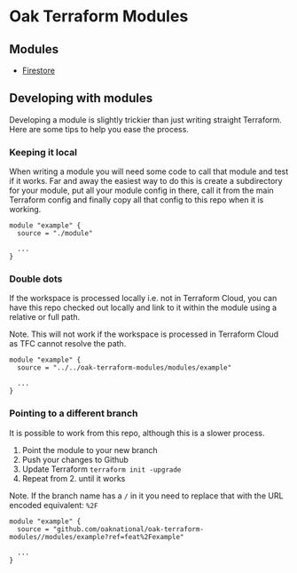 # Oak Terraform Modules

## Modules

* [Firestore](modules/gcp_firestore)

## Developing with modules

Developing a module is slightly trickier than just writing straight Terraform. Here are some tips to help you ease the process.

### Keeping it local

When writing a module you will need some code to call that module and test if it works. Far and away the easiest way to do this is create a subdirectory for your module, put all your module config in there, call it from the main Terraform config and finally copy all that config to this repo when it is working.

```hcl
module "example" {
  source = "./module"

  ...
}
```

### Double dots 

If the workspace is processed locally i.e. not in Terraform Cloud, you can have this repo checked out locally and link to it within the module using a relative or full path.

Note. This will not work if the workspace is processed in Terraform Cloud as TFC cannot resolve the path.

```hcl
module "example" {
  source = "../../oak-terraform-modules/modules/example"

  ...
}
```

### Pointing to a different branch

It is possible to work from this repo, although this is a slower process.

1. Point the module to your new branch
2. Push your changes to Github
3. Update Terraform `terraform init -upgrade`
4. Repeat from 2. until it works

Note. If the branch name has a `/` in it you need to replace that with the URL encoded equivalent: `%2F`

```hcl
module "example" {
  source = "github.com/oaknational/oak-terraform-modules//modules/example?ref=feat%2Fexample"

  ...
}
```
